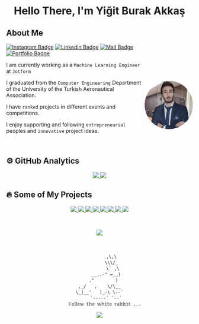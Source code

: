 <h1 align="center" >Hello There,  I'm Yiğit Burak Akkaş</h1>
<h2>About Me</h2>
<img align="right" width="130px" style="margin-top:100px" src="src/pp_low_500.png" alt="profile-picture"/>

<!---
<a href="https://ybakkas.com">
    <img src="https://img.shields.io/badge/Machine Learning Engineer / Ml--Ops Engineer - %20%E2%86%92-gray.svg?  colorA=655BE1&colorB=4F44D6&style=for-the-badge"/>
</a>
  --->

[![Instagram Badge](https://img.shields.io/badge/-Instagram-AB45CC?style=flat&logo=Instagram&logoColor=white&link=https://instagram.com/pxiess.jpg/)](https://instagram.com/pxiess.jpg/)
[![Linkedin Badge](https://img.shields.io/badge/-LinkedIn-blue?style=flat&logo=Linkedin&logoColor=white&link=https://www.linkedin.com/in/burakakkas/)](https://www.linkedin.com/in/burakakkas/)
[![Mail Badge](https://img.shields.io/badge/-Mail-red?style=flat&logo=gmail&logoColor=white&link=mailto:burakakkas55@gmail.com)](mailto:burakakkas55@gmail.com)
[![Portfolio Badge](https://img.shields.io/badge/-Portfolio-lightgrey?style=flat&logo=opera&logoColor=white&link=https://ybakkas.com/)](https://ybakkas.com/)


I am currently working as a `Machine Learning Engineer` at `Jotform`

I graduated from the `Computer Engineering` Department of the University of the Turkish Aeronautical Association.

I have `ranked` projects in different events and competitions.

I enjoy supporting and following `entrepreneurial` peoples and `innovative` project ideas.

<br>

<h2>⚙️ GitHub Analytics</h2>

<p align="center">
  <a href="https://github.com/burakakkas">
    <img height="180em" src="https://github-readme-stats.vercel.app/api?username=burakakkas&show_icons=true&theme=blueberry&include_all_commits=true&count_private=true&hide=contribs,prs"/>
  </a>

  <a href="https://github.com/burakakkas">
  <img height="180em" src="https://github-readme-stats.vercel.app/api/top-langs/?username=burakakkas&layout=compact&theme=blueberry&exclude_repo=burakakkas.github.io" />
  </a>
  <!---
  <a href="https://github.com/burakakkas">
    <img height="180em" src="https://github-profile-trophy.vercel.app/?username=burakakkas&theme=nord&no-bg=true&no-frame=true"/>
  </a>
  --->
</p>

<h2>🔥 Some of My Projects</h2>

<p align="center">
  <a href="https://ybakkas.com/">
    <img  src="https://img.shields.io/badge/-🔁%20Simurg-000?"/>
  </a>
  <a href="https://ybakkas.com/">
      <img  src="https://img.shields.io/badge/-💬%20Museum%20Assistant-000?"/>
    </a>
  <a href="https://ybakkas.com/">
      <img  src="https://img.shields.io/badge/-🎧%20Call%20Center%20Performance-000?"/>
    </a>
  <a href="https://ybakkas.com/">
      <img  src="https://img.shields.io/badge/-🛡️%20Cyber%20Rex-000?"/>
    </a>
  <a href="https://ybakkas.com/">
      <img  src="https://img.shields.io/badge/-📈%20Youtube%20View%20Bot-000?"/>
    </a>
  <a href="https://ybakkas.com/">
      <img  src="https://img.shields.io/badge/-🔓%20Ransomware-000?"/>
    </a>
  <a href="https://ybakkas.com/">
    <img  src="https://img.shields.io/badge/-💳%20Wikipedia%20Crawler-000?"/>
  </a>
  <a href="https://ybakkas.com/">
    <img  src="https://img.shields.io/badge/-💳%20Ig%20Repost%20Bot-000?"/>
  </a>
</p>

</br>

<p align="center" >

  <a href="https://github.com/Susam-Sokagi/Muze-Asistani">
    <img height="130em" src="https://github-readme-stats.vercel.app/api/pin/?username=Susam-Sokagi&repo=Muze-Asistani&theme=blueberry"/>
    </a>
</p>

</br>

<div align="center" style="width:25em; margin:auto;">

             ,\,\
             \\\/_
              \` ,\
         __,.-" =__)
       ."        )
    ,_/   ,    \/\__
    \_|__'   )_-\ \--`
         `-----` `--`
        𝔽𝕠𝕝𝕝𝕠𝕨 𝕥𝕙𝕖 𝕨𝕙𝕚𝕥𝕖 𝕣𝕒𝕓𝕓𝕚𝕥 ...

</div>
<p align="center">
  <a href="https://github.com/burakakkas">
    <img  src="https://img.shields.io/badge/dynamic/json?color=success&label=Visitor&query=value&url=https%3A%2F%2Fapi.countapi.xyz%2Fhit%2Fburakakkas.burakakkas%2Freadme"/>
  </a>
</p>
